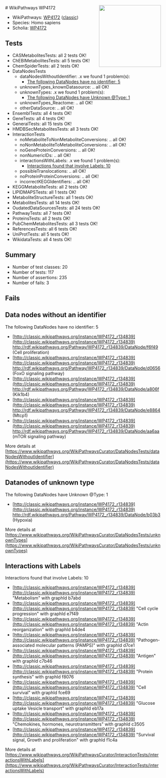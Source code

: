 <img style="float: right; width: 200px" src="https://upload.wikimedia.org/wikipedia/commons/thumb/8/83/Wplogo_with_text_500.png/640px-Wplogo_with_text_500.png" />
# WikiPathways WP4172

* WikiPathways: [WP4172](https://wikipathways.org/pathways/WP4172) ([classic](https://classic.wikipathways.org/instance/WP4172))
* Species: Homo sapiens
* Scholia: [WP4172](https://scholia.toolforge.org/wikipathways/WP4172)
## Tests
* CASMetabolitesTests: all 2 tests OK!
* ChEBIMetabolitesTests: all 5 tests OK!
* ChemSpiderTests: all 2 tests OK!
* DataNodesTests
    * dataNodesWithoutIdentifier: .x we found 1 problem(s):
        * [The following DataNodes have no identifier: 5](#d2d32fa4)
    * unknownTypes_knownDatasource: .. all OK!
    * unknownTypes: .x we found 1 problem(s):
        * [The following DataNodes have Unknown @Type: 1](#839973df)
    * unknownTypes_Reactome: .. all OK!
    * otherDataSource: .. all OK!
* EnsemblTests: all 4 tests OK!
* GeneTests: all 4 tests OK!
* GeneralTests: all 15 tests OK!
* HMDBSecMetabolitesTests: all 3 tests OK!
* InteractionTests
    * noMetaboliteToNonMetaboliteConversions: .. all OK!
    * noNonMetaboliteToMetaboliteConversions: .. all OK!
    * noGeneProteinConversions: .. all OK!
    * nonNumericIDs: .. all OK!
    * interactionsWithLabels: .x we found 1 problem(s):
        * [Interactions found that involve Labels: 10](#fe97a8b8)
    * possibleTranslocations: .. all OK!
    * noProteinProteinConversions: .. all OK!
    * incorrectKEGGIdentifiers: .. all OK!
* KEGGMetaboliteTests: all 2 tests OK!
* LIPIDMAPSTests: all 1 tests OK!
* MetaboliteStructureTests: all 1 tests OK!
* MetabolitesTests: all 14 tests OK!
* OudatedDataSourcesTests: all 24 tests OK!
* PathwayTests: all 7 tests OK!
* ProteinsTests: all 2 tests OK!
* PubChemMetabolitesTests: all 3 tests OK!
* ReferencesTests: all 6 tests OK!
* UniProtTests: all 5 tests OK!
* WikidataTests: all 4 tests OK!


## Summary

* Number of test classes: 20
* Number of tests: 117
* Number of assertions: 235
* Number of fails: 3

## Fails

<a name="d2d32fa4" />

## Data nodes without an identifier

The following DataNodes have no identifier: 5

* [http://classic.wikipathways.org/instance/WP4172_r134839](http://classic.wikipathways.org/instance/WP4172_r134839) http://rdf.wikipathways.org/Pathway/WP4172_r134839/DataNode/f6f49 (Cell proliferation)
* [http://classic.wikipathways.org/instance/WP4172_r134839](http://classic.wikipathways.org/instance/WP4172_r134839) http://rdf.wikipathways.org/Pathway/WP4172_r134839/DataNode/d0656 (FoxO signaling
pathway)
* [http://classic.wikipathways.org/instance/WP4172_r134839](http://classic.wikipathways.org/instance/WP4172_r134839) http://rdf.wikipathways.org/Pathway/WP4172_r134839/DataNode/a806f (Kik1b4)
* [http://classic.wikipathways.org/instance/WP4172_r134839](http://classic.wikipathways.org/instance/WP4172_r134839) http://rdf.wikipathways.org/Pathway/WP4172_r134839/DataNode/e8864 (Mtcp1)
* [http://classic.wikipathways.org/instance/WP4172_r134839](http://classic.wikipathways.org/instance/WP4172_r134839) http://rdf.wikipathways.org/Pathway/WP4172_r134839/DataNode/aa6aa (mTOR signaling
pathway)


More details at [https://www.wikipathways.org/WikiPathwaysCurator/DataNodesTests/dataNodesWithoutIdentifier](https://www.wikipathways.org/WikiPathwaysCurator/DataNodesTests/dataNodesWithoutIdentifier)

<a name="839973df" />

## Datanodes of unknown type

The following DataNodes have Unknown @Type: 1

* [http://classic.wikipathways.org/instance/WP4172_r134839](http://classic.wikipathways.org/instance/WP4172_r134839) http://rdf.wikipathways.org/Pathway/WP4172_r134839/DataNode/b03b3 (Hypoxia)


More details at [https://www.wikipathways.org/WikiPathwaysCurator/DataNodesTests/unknownTypes](https://www.wikipathways.org/WikiPathwaysCurator/DataNodesTests/unknownTypes)

<a name="fe97a8b8" />

## Interactions with Labels

Interactions found that involve Labels: 10

* [http://classic.wikipathways.org/instance/WP4172_r134839](http://classic.wikipathways.org/instance/WP4172_r134839) "Metabolism" with graphId b7abd
* [http://classic.wikipathways.org/instance/WP4172_r134839](http://classic.wikipathways.org/instance/WP4172_r134839) "Cell cycle progression" with graphId e7f49
* [http://classic.wikipathways.org/instance/WP4172_r134839](http://classic.wikipathways.org/instance/WP4172_r134839) "Actin reorganization" with graphId b4de4
* [http://classic.wikipathways.org/instance/WP4172_r134839](http://classic.wikipathways.org/instance/WP4172_r134839) "Pathogen-associated
molecular patterns
(PAMPS)" with graphId d7ce1
* [http://classic.wikipathways.org/instance/WP4172_r134839](http://classic.wikipathways.org/instance/WP4172_r134839) "Antigen" with graphId c7b46
* [http://classic.wikipathways.org/instance/WP4172_r134839](http://classic.wikipathways.org/instance/WP4172_r134839) "Protein synthesis" with graphId f8076
* [http://classic.wikipathways.org/instance/WP4172_r134839](http://classic.wikipathways.org/instance/WP4172_r134839) "Cell survival" with graphId fce69
* [http://classic.wikipathways.org/instance/WP4172_r134839](http://classic.wikipathways.org/instance/WP4172_r134839) "Glucose uptake
Vesicle transport" with graphId eb17a
* [http://classic.wikipathways.org/instance/WP4172_r134839](http://classic.wikipathways.org/instance/WP4172_r134839) "Chemokines, 
hormones, 
neurotransmitters" with graphId c3505
* [http://classic.wikipathways.org/instance/WP4172_r134839](http://classic.wikipathways.org/instance/WP4172_r134839) "Survival signal,
Growth and proliferation" with graphId f1c4a


More details at [https://www.wikipathways.org/WikiPathwaysCurator/InteractionTests/interactionsWithLabels](https://www.wikipathways.org/WikiPathwaysCurator/InteractionTests/interactionsWithLabels)

